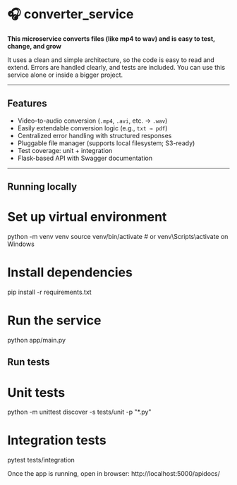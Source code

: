 # 🎧 converter_service

**This microservice converts files (like mp4 to wav) and is easy to test, change, and grow**

It uses a clean and simple architecture, so the code is easy to read and extend. Errors are handled clearly, and tests are included. You can use this service alone or inside a bigger project.

---

## Features

- Video-to-audio conversion (`.mp4`, `.avi`, etc. → `.wav`)
- Easily extendable conversion logic (e.g., `txt → pdf`)
- Centralized error handling with structured responses
- Pluggable file manager (supports local filesystem; S3-ready)
- Test coverage: unit + integration
- Flask-based API with Swagger documentation

---


## Running locally

# Set up virtual environment
python -m venv venv
source venv/bin/activate  # or venv\Scripts\activate on Windows

# Install dependencies
pip install -r requirements.txt

# Run the service
python app/main.py


## Run tests

# Unit tests
python -m unittest discover -s tests/unit -p "*.py"

# Integration tests
pytest tests/integration

Once the app is running, open in browser:
http://localhost:5000/apidocs/
